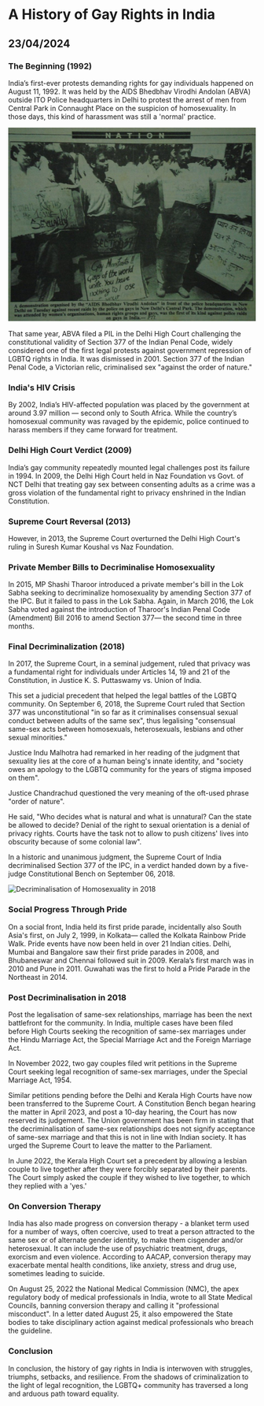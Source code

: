 # A History of Gay Rights in India
## 23/04/2024

### The Beginning (1992)

India’s first-ever protests demanding rights for gay individuals happened on August 11, 1992. It was held by the AIDS Bhedbhav Virodhi Andolan (ABVA) outside ITO Police headquarters in Delhi to protest the arrest of men from Central Park in Connaught Place on the suspicion of homosexuality. In those days, this kind of harassment was still a 'normal' practice.

![ABVA 1992 Protest](https://github.com/CodingLife1024/blog-content/blob/main/images/gayrights1.jpeg?raw=true)

That same year, ABVA filed a PIL in the Delhi High Court challenging the constitutional validity of Section 377 of the Indian Penal Code, widely considered one of the first legal protests against government repression of LGBTQ rights in India. It was dismissed in 2001. Section 377 of the Indian Penal Code, a Victorian relic, criminalised sex "against the order of nature."

### India's HIV Crisis

By 2002, India’s HIV-affected population was placed by the government at around 3.97 million — second only to South Africa. While the country’s homosexual community was ravaged by the epidemic, police continued to harass members if they came forward for treatment.

### Delhi High Court Verdict (2009)

India’s gay community repeatedly mounted legal challenges post its failure in 1994. In 2009, the Delhi High Court held in Naz Foundation vs Govt. of NCT Delhi that treating gay sex between consenting adults as a crime was a gross violation of the fundamental right to privacy enshrined in the Indian Constitution.

### Supreme Court Reversal (2013)

However, in 2013, the Supreme Court overturned the Delhi High Court's ruling in Suresh Kumar Koushal vs Naz Foundation.

### Private Member Bills to Decriminalise Homosexuality

In 2015, MP Shashi Tharoor introduced a private member's bill in the Lok Sabha seeking to decriminalize homosexuality by amending Section 377 of the IPC. But it failed to pass in the Lok Sabha. Again, in March 2016, the Lok Sabha voted against the introduction of Tharoor's Indian Penal Code (Amendment) Bill 2016 to amend Section 377— the second time in three months.

### Final Decriminalization (2018)

In 2017, the Supreme Court, in a seminal judgement, ruled that privacy was a fundamental right for individuals under Articles 14, 19 and 21 of the Constitution, in Justice K. S. Puttaswamy vs. Union of India.

This set a judicial precedent that helped the legal battles of the LGBTQ community. On September 6, 2018, the Supreme Court ruled that Section 377 was unconstitutional "in so far as it criminalises consensual sexual conduct between adults of the same sex", thus legalising "consensual same-sex acts between homosexuals, heterosexuals, lesbians and other sexual minorities."

Justice Indu Malhotra had remarked in her reading of the judgment that sexuality lies at the core of a human being's innate identity, and "society owes an apology to the LGBTQ community for the years of stigma imposed on them".

Justice Chandrachud questioned the very meaning of the oft-used phrase "order of nature". 

He said, "Who decides what is natural and what is unnatural? Can the state be allowed to decide? Denial of the right to sexual orientation is a denial of privacy rights. Courts have the task not to allow to push citizens' lives into obscurity because of some colonial law".

In a historic and unanimous judgment, the Supreme Court of India decriminalised Section 377 of the IPC, in a verdict handed down by a five-judge Constitutional Bench on September 06, 2018.

![Decriminalisation of Homosexuality in 2018](https://github.com/CodingLife1024/blog-content/blob/main/images/gayrights2.jpeg?raw=true)

### Social Progress Through Pride 

On a social front, India held its first pride parade, incidentally also South Asia's first, on July 2, 1999, in Kolkata— called the Kolkata Rainbow Pride Walk. Pride events have now been held in over 21 Indian cities. Delhi, Mumbai and Bangalore saw their first pride parades in 2008, and Bhubaneswar and Chennai followed suit in 2009. Kerala’s first march was in 2010 and Pune in 2011. Guwahati was the first to hold a Pride Parade in the Northeast in 2014.

### Post Decriminalisation in 2018

Post the legalisation of same-sex relationships, marriage has been the next battlefront for the community. In India, multiple cases have been filed before High Courts seeking the recognition of same-sex marriages under the Hindu Marriage Act, the Special Marriage Act and the Foreign Marriage Act.

In November 2022, two gay couples filed writ petitions in the Supreme Court seeking legal recognition of same-sex marriages, under the Special Marriage Act, 1954. 

Similar petitions pending before the Delhi and Kerala High Courts have now been transferred to the Supreme Court. A Constitution Bench began hearing the matter in April 2023, and post a 10-day hearing, the Court has now reserved its judgement. The Union government has been firm in stating that the decriminalisation of same-sex relationships does not signify acceptance of same-sex marriage and that this is not in line with Indian society. It has urged the Supreme Court to leave the matter to the Parliament.  

In June 2022, the Kerala High Court set a precedent by allowing a lesbian couple to live together after they were forcibly separated by their parents. The Court simply asked the couple if they wished to live together, to which they replied with a 'yes.'

### On Conversion Therapy

India has also made progress on conversion therapy - a blanket term used for a number of ways, often coercive, used to treat a person attracted to the same sex or of alternate gender identity, to make them cisgender and/or heterosexual. It can include the use of psychiatric treatment, drugs, exorcism and even violence. According to AACAP, conversion therapy may exacerbate mental health conditions, like anxiety, stress and drug use, sometimes leading to suicide.

On August 25, 2022 the National Medical Commission (NMC), the apex regulatory body of medical professionals in India, wrote to all State Medical Councils, banning conversion therapy and calling it "professional misconduct". In a letter dated August 25, it also empowered the State bodies to take disciplinary action against medical professionals who breach the guideline. 

### Conclusion

In conclusion, the history of gay rights in India is interwoven with struggles, triumphs, setbacks, and resilience. From the shadows of criminalization to the light of legal recognition, the LGBTQ+ community has traversed a long and arduous path toward equality.